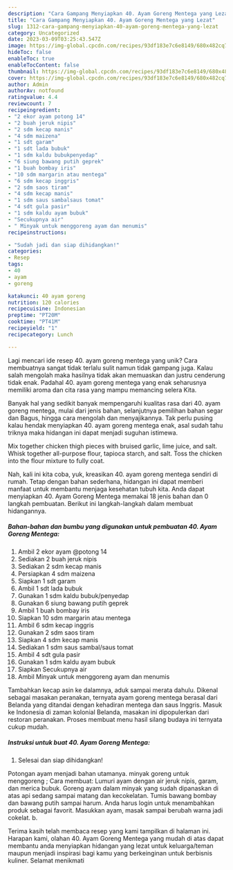 ```yaml
---
description: "Cara Gampang Menyiapkan 40. Ayam Goreng Mentega yang Lezat"
title: "Cara Gampang Menyiapkan 40. Ayam Goreng Mentega yang Lezat"
slug: 1312-cara-gampang-menyiapkan-40-ayam-goreng-mentega-yang-lezat
category: Uncategorized
date: 2023-03-09T03:25:43.547Z
image: https://img-global.cpcdn.com/recipes/93df183e7c6e8149/680x482cq70/40-ayam-goreng-mentega-foto-resep-utama.jpg
hideToc: false
enableToc: true
enableTocContent: false
thumbnail: https://img-global.cpcdn.com/recipes/93df183e7c6e8149/680x482cq70/40-ayam-goreng-mentega-foto-resep-utama.jpg
cover: https://img-global.cpcdn.com/recipes/93df183e7c6e8149/680x482cq70/40-ayam-goreng-mentega-foto-resep-utama.jpg
author: Admin
authorAv: notfound
ratingvalue: 4.4
reviewcount: 7
recipeingredient:
- "2 ekor ayam potong 14"
- "2 buah jeruk nipis"
- "2 sdm kecap manis"
- "4 sdm maizena"
- "1 sdt garam"
- "1 sdt lada bubuk"
- "1 sdm kaldu bubukpenyedap"
- "6 siung bawang putih geprek"
- "1 buah bombay iris"
- "10 sdm margarin atau mentega"
- "6 sdm kecap inggris"
- "2 sdm saos tiram"
- "4 sdm kecap manis"
- "1 sdm saus sambalsaus tomat"
- "4 sdt gula pasir"
- "1 sdm kaldu ayam bubuk"
- "Secukupnya air"
- " Minyak untuk menggoreng ayam dan menumis"
recipeinstructions:

- "Sudah jadi dan siap dihidangkan!"
categories:
- Resep
tags:
- 40
- ayam
- goreng

katakunci: 40 ayam goreng 
nutrition: 120 calories
recipecuisine: Indonesian
preptime: "PT20M"
cooktime: "PT41M"
recipeyield: "1"
recipecategory: Lunch

---
```





Lagi mencari ide resep 40. ayam goreng mentega yang unik? Cara membuatnya sangat tidak terlalu sulit namun tidak gampang juga. Kalau salah mengolah maka hasilnya tidak akan memuaskan dan justru cenderung tidak enak. Padahal 40. ayam goreng mentega yang enak seharusnya memiliki aroma dan cita rasa yang mampu memancing selera Kita.





Banyak hal yang sedikit banyak mempengaruhi kualitas rasa dari 40. ayam goreng mentega, mulai dari jenis bahan, selanjutnya pemilihan bahan segar dan Bagus, hingga cara mengolah dan menyajikannya. Tak perlu pusing kalau hendak menyiapkan 40. ayam goreng mentega enak,      asal sudah tahu triknya maka hidangan ini dapat menjadi suguhan istimewa.














Mix together chicken thigh pieces with bruised garlic, lime juice, and salt. Whisk together all-purpose flour, tapioca starch, and salt. Toss the chicken into the flour mixture to fully coat.






Nah, kali ini kita coba, yuk, kreasikan 40. ayam goreng mentega sendiri di rumah. Tetap dengan bahan sederhana, hidangan ini dapat memberi manfaat untuk membantu menjaga kesehatan tubuh kita. Anda dapat menyiapkan 40. Ayam Goreng Mentega memakai 18 jenis bahan dan 0 langkah pembuatan. Berikut ini langkah-langkah dalam membuat hidangannya.

<!--inarticleads1-->

##### Bahan-bahan dan bumbu yang digunakan untuk pembuatan 40. Ayam Goreng Mentega:

1. Ambil 2 ekor ayam @potong 14
1. Sediakan 2 buah jeruk nipis
1. Sediakan 2 sdm kecap manis
1. Persiapkan 4 sdm maizena
1. Siapkan 1 sdt garam
1. Ambil 1 sdt lada bubuk
1. Gunakan 1 sdm kaldu bubuk/penyedap
1. Gunakan 6 siung bawang putih geprek
1. Ambil 1 buah bombay iris
1. Siapkan 10 sdm margarin atau mentega
1. Ambil 6 sdm kecap inggris
1. Gunakan 2 sdm saos tiram
1. Siapkan 4 sdm kecap manis
1. Sediakan 1 sdm saus sambal/saus tomat
1. Ambil 4 sdt gula pasir
1. Gunakan 1 sdm kaldu ayam bubuk
1. Siapkan Secukupnya air
1. Ambil  Minyak untuk menggoreng ayam dan menumis


Tambahkan kecap asin ke dalamnya, aduk sampai merata dahulu. Dikenal sebagai masakan peranakan, ternyata ayam goreng mentega berasal dari Belanda yang ditandai dengan kehadiran mentega dan saus Inggris. Masuk ke Indonesia di zaman kolonial Belanda, masakan ini dipopulerkan dari restoran peranakan. Proses membuat menu hasil silang budaya ini ternyata cukup mudah. 

<!--inarticleads2-->

##### Instruksi untuk buat 40. Ayam Goreng Mentega:


1. Selesai dan siap dihidangkan!

Potongan ayam menjadi bahan utamanya. minyak goreng untuk menggoreng ; Cara membuat: Lumuri ayam dengan air jeruk nipis, garam, dan merica bubuk. Goreng ayam dalam minyak yang sudah dipanaskan di atas api sedang sampai matang dan kecokelatan. Tumis bawang bombay dan bawang putih sampai harum. Anda harus login untuk menambahkan produk sebagai favorit. Masukkan ayam, masak sampai berubah warna jadi cokelat. b. 

Terima kasih telah membaca resep yang kami tampilkan di halaman ini. Harapan kami, olahan 40. Ayam Goreng Mentega yang mudah di atas dapat membantu anda menyiapkan hidangan yang lezat untuk keluarga/teman maupun menjadi inspirasi bagi kamu yang berkeinginan untuk berbisnis kuliner. Selamat menikmati
